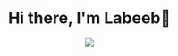 <body>
  <div align="center">
    <h1> Hi there, I'm Labeeb👋<a href="#"></h1>
  </div>
<p align="center">
  <a href="https://github.com/saadfareed"><img src="https://readme-typing-svg.herokuapp.com?lines=Software+Engineer+Student;Programmer;Cyber+Expert;&center=true&width=500&height=50"></a>
